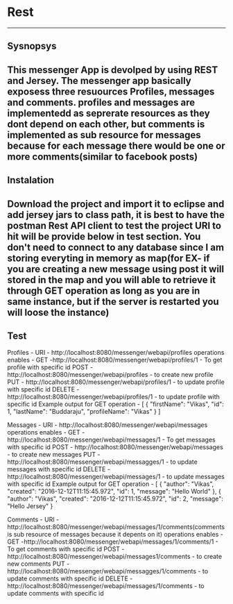 # Rest
-----------------------
Sysnopsys
-----------------------
This messenger App is devolped by using REST and Jersey. The messenger app basically exposess three resuources Profiles, messages and comments. profiles and messages are implementedd as seprerate resources as they dont depend on each other, but comments is implemented as sub resource for messages because for each message there would be one or more comments(similar to facebook posts)
-----------------------
Instalation
-----------------------
Download the project and import it to eclipse and add jersey jars to class path, it is best to have the postman Rest API client to test the project URI to hit will be provide below in test section. You don't need to connect to any database since I am storing everyting in memory as map(for EX- if you are creating a new message using post it will stored in the map and you will able to retrieve it through GET operation as long as you are in same instance, but if the server is restarted you will loose the instance)
----------------------
Test
----------------------
Profiles - URI - http://localhost:8080/messenger/webapi/profiles
           operations enables - GET -http://localhost:8080/messenger/webapi/profiles/1 - To get profile with specific id
                                POST - http://localhost:8080/messenger/webapi/profiles - to create new profile
                                PUT - http://localhost:8080/messenger/webapi/profiles/1 - to update profile with specific id
                                DELETE - http://localhost:8080/messenger/webapi/profiles/1 - to update profile with specific id
           Example output for GET operation - 
[
    {
        "firstName": "Vikas",
        "id": 1,
        "lastName": "Buddaraju",
        "profileName": "Vikas"
    }
]

Messages - URI - http://localhost:8080/messenger/webapi/messages
           operations enables - GET -http://localhost:8080/messenger/webapi/messages/1 - To get messages with specific id
                                POST - http://localhost:8080/messenger/webapi/messages - to create new messages
                                PUT - http://localhost:8080/messenger/webapi/messagges/1 - to update messages with specific id
                                DELETE - http://localhost:8080/messenger/webapi/messages/1 - to update messages with specific id
           Example output for GET operation - 
[
    {
        "author": "Vikas",
        "created": "2016-12-12T11:15:45.972",
        "id": 1,
        "message": "Hello World"
    },
    {
        "author": "Vikas",
        "created": "2016-12-12T11:15:45.972",
        "id": 2,
        "message": "Hello Jersey"
    }
    
 Comments - URI - http://localhost:8080/messenger/webapi/messages/1/comments(comments is sub resource of messages because it depents on it)
           operations enables - GET -http://localhost:8080/messenger/webapi/messages/1/comments/1 - To get comments with specific id
                                POST - http://localhost:8080/messenger/webapi/messages1/comments - to create new comments
                                PUT - http://localhost:8080/messenger/webapi/messagges/1/comments - to update comments with specific id
                                DELETE - http://localhost:8080/messenger/webapi/messages/1/comments - to update comments with specific id



